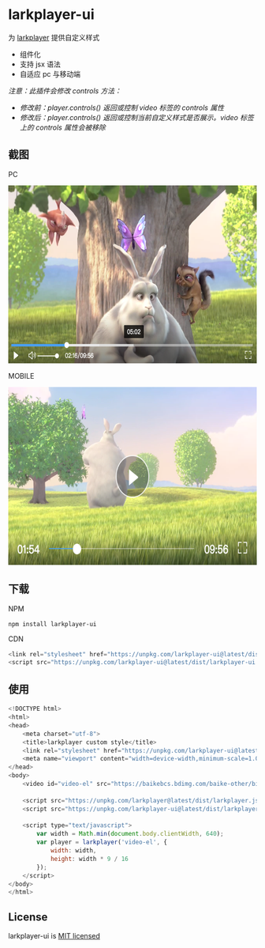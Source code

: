 # larkplayer-ui

为 [larkplayer](https://github.com/dblate/larkplayer) 提供自定义样式

* 组件化
* 支持 jsx 语法
* 自适应 pc 与移动端

*注意：此插件会修改 controls 方法：*

* *修改前：player.controls() 返回或控制 video 标签的 controls 属性*
* *修改后：player.controls() 返回或控制当前自定义样式是否展示。video 标签上的 controls 属性会被移除*

## 截图

PC

<img src="./screenshots/larkplayer-pc.png" width="640" height="360" />

MOBILE

<img src="./screenshots/larkplayer-mobile.png" width="640" height="360" />

## 下载

NPM

```shell
npm install larkplayer-ui
```

CDN

```javascript
<link rel="stylesheet" href="https://unpkg.com/larkplayer-ui@latest/dist/larkplayer-ui.css" />
<script src="https://unpkg.com/larkplayer-ui@latest/dist/larkplayer-ui.js"></script>
```

## 使用

```javascript
<!DOCTYPE html>
<html>
<head>
    <meta charset="utf-8">
    <title>larkplayer custom style</title>
    <link rel="stylesheet" href="https://unpkg.com/larkplayer-ui@latest/dist/larkplayer-ui.css" />
    <meta name="viewport" content="width=device-width,minimum-scale=1.0,maximum-scale=1.0,initial-scale=1.0,user-scalable=no">
</head>
<body>
    <video id="video-el" src="https://baikebcs.bdimg.com/baike-other/big-buck-bunny.mp4"></video>

    <script src="https://unpkg.com/larkplayer@latest/dist/larkplayer.js"></script>
    <script src="https://unpkg.com/larkplayer-ui@latest/dist/larkplayer-ui.js"></script>

    <script type="text/javascript">
        var width = Math.min(document.body.clientWidth, 640);
        var player = larkplayer('video-el', {
            width: width,
            height: width * 9 / 16
        });
    </script>
</body>
</html>
```

## License

larkplayer-ui is [MIT licensed](./LICENSE)
